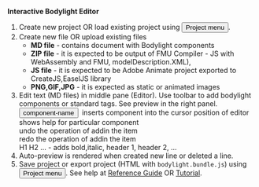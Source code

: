 __Interactive Bodylight Editor__

1. Create new project OR load existing project using <button class="w3-button w3-bar-item w3-theme-l4"><i class="fa fa-bars"></i> Project menu</button>.    
2. Create new file OR upload existing files    
   * **MD file** - contains document with Bodylight components  
   * **ZIP file** - it is expected to be output of FMU Compiler - JS with WebAssembly and FMU, modelDescription.XML),   
   * **JS file** - it is expected to be Adobe Animate project exported to CreateJS,EaselJS library  
   * **PNG,GIF,JPG** - it is expected as static or animated images  
3. Edit text (MD files) in middle pane (Editor). Use toolbar to add bodylight components or standard tags. See preview in the right panel.    
  <button class="w3-padding-4 w3-border w3-round w3-theme-l4" style="margin-right:4px">component-name</button> inserts component into the cursor position of editor  
  <i class="fa fa-question-circle"></i> shows help for particular component    
  <i class="fa fa-undo"></i> undo the operation of addin the item  
  <i class="fa fa-repeat"></i> redo the operation of addin the item  
  <i class="fa fa-bold fa-italic"></i>H1 H2 ... - adds bold,italic, header 1, header 2, ...      
4. Auto-preview is rendered when created new line or deleted a line.  
5. Save project or export project (HTML with `bodylight.bundle.js`) using <button class="w3-button w3-bar-item w3-theme-l4"><i class="fa fa-bars"></i> Project menu</button>.
See help at <a href="https://bodylight.physiome.cz/Bodylight-docs/reference/">Reference Guide</a> OR <a href="https://bodylight.physiome.cz/Bodylight-docs/tutorial/">Tutorial</a>. 
  
